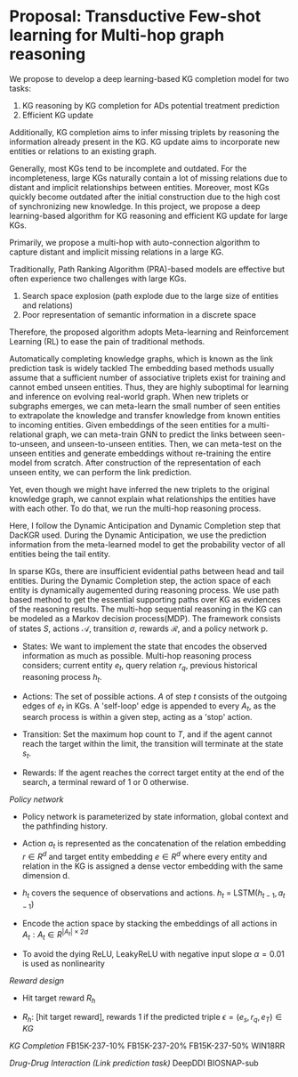 # Proposal: Transductive Few-shot learning for  Multi-hop graph reasoning

We propose to develop a deep learning-based KG completion model for two tasks:
1) KG reasoning by KG completion for ADs potential treatment prediction
2) Efficient KG update

Additionally, KG completion aims to infer missing triplets by reasoning the information already present in the KG. KG update aims to incorporate new entities or relations to an existing graph.

Generally, most KGs tend to be incomplete and outdated. For the incompleteness, large KGs naturally contain a lot of missing relations due to distant and implicit relationships between entities. Moreover, most KGs quickly become outdated after the initial construction due to the high cost of synchronizing new knowledge. In this project, we propose a deep learning-based algorithm for KG reasoning and efficient KG update for large KGs.

Primarily, we propose a multi-hop with auto-connection algorithm to capture distant and implicit missing relations in a large KG.

Traditionally, Path Ranking Algorithm (PRA)-based models are effective but often experience two challenges with large KGs.
1) Search space explosion (path explode due to the large size of entities and relations)
2) Poor representation of semantic information in a discrete space

Therefore, the proposed algorithm adopts Meta-learning and Reinforcement Learning (RL) to ease the pain of traditional methods. 

Automatically completing knowledge graphs, which is known as the link prediction task is widely tackled 
The embedding based methods usually assume that a sufficient number of associative triplets exist for training and cannot embed unseen entities. Thus, they are highly suboptimal for learning and inference on evolving real-world graph. When new triplets or subgraphs emerges, we can meta-learn the small number of seen entities to extrapolate the knowledge and transfer knowledge from known entities to incoming entities. Given embeddings of the seen entities for a multi-relational graph, we can meta-train GNN to predict the links between seen-to-unseen, and unseen-to-unseen entities. Then, we can meta-test on the unseen entities and generate embeddings without re-training the entire model from scratch. After construction of the representation of each unseen entity, we can perform the link prediction.

Yet, even though we might have inferred the new triplets to the original knowledge graph, we cannot explain what relationships the entities have with each other. To do that, we run the multi-hop reasoning process.

Here, I follow the Dynamic Anticipation and Dynamic Completion step that DacKGR used. During the Dynamic Anticipation, we use the prediction information from the meta-learned model to get the probability vector of all entities being the tail entity. 

In sparse KGs, there are insufficient evidential paths between head and tail entities. During the Dynamic Completion step, the action space of each entity is dynamically augemented during reasoning process. We use path based method to get the essential supporting paths over KG as evidences of the reasoning results. The multi-hop sequential reasoning in the KG can be modeled as a Markov decision process(MDP). The framework consists of states $S$, actions $\mathcal A$, transition $\sigma$, rewards $\mathcal R$, and a policy network p.

- States: We want to implement the state that encodes the observed information as much as possible. Multi-hop reasoning process considers; current entity $e_t$, query relation $r_q$, previous historical reasoning process $h_t$.

- Actions: The set of possible actions. $A$ of step $t$ consists of the outgoing edges of $e_t$ in KGs. A 'self-loop' edge is appended to every $A_t$, as the search process is within a given step, acting as a 'stop' action.

- Transition: Set the maximum hop count to $T$, and if the agent cannot reach the target within the limit, the transition will terminate at the state $s_t$.

- Rewards: If the agent reaches the correct target entity at the end of the search, a terminal reward of 1 or 0 otherwise.

*Policy network*
- Policy network is parameterized by state information, global context and the pathfinding history. 

- Action $a_t$ is represented as the concatenation of the relation embedding $r \in {R^d}$  and target entity embedding $e \in {R^d}$ where every entity and relation in the KG is assigned a dense vector embedding with the same dimension d. 

- $h_t$ covers the sequence of observations and actions. $h_t$ = LSTM($h_{t-1}, a_{t-1}$)

- Encode the action space by stacking the embeddings of all actions in $A_t: A_t \in {R^{|A_t|\times2d}}$

- To avoid the dying ReLU, LeakyReLU with negative input slope $\alpha = 0.01$ is used as nonlinearity

*Reward design*
- Hit target reward $R_h$ 

- $R_h$: [hit target reward], rewards 1 if the predicted triple $\epsilon = (e_s, r_q, e_T) \in KG$

*KG Completion*
FB15K-237-10%
FB15K-237-20%
FB15K-237-50%
WIN18RR

*Drug-Drug Interaction (Link prediction task)*
DeepDDI
BIOSNAP-sub

